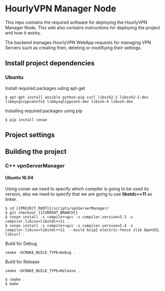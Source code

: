 # HourlyVPN Manager Node

This repo contains the required software for deploying the HourlyVPN Manager Node. This wiki also contains instructions for deploying the project and how it works.

The backend manages HourlyVPN WebApp requests for managing VPN Servers such as creating then, deleting or modifiying their settings.


## Install project dependencies

### Ubuntu

Install required packages uding apt-get

``` 
$ apt-get install ansible python-pip curl libssh2-1 libssh2-1-dev libmysqlcppconn7v5 libmysqlcppconn-dev libssh-4 libssh-dev 
```

Installing required packages using pip

```
$ pip install conan
```

## Project settings

## Building the project


### C++ vpnServerManager

#### Ubuntu 16.04

Using conan we need to specify which compiler is going to be used its version, also we need to specify that we are going tu use  **libstdc++11** as linker.
```
$ cd {{PROJECT_ROOT}}/scripts/vpnServerManager/
$ git checkout {{CURRENT_BRANCH}}
$ conan install -s compiler=gcc -s compiler.version=5.3 -s compiler.libcxx=libstdc++11 .
$ conan install -s compiler=gcc -s compiler.version=5.4 -s compiler.libcxx=libstdc++11  --build bzip2 electric-fence zlib OpenSSL libcurl .
```
Build for Debug
```
cmake -DCMAKE_BUILD_TYPE=Debug .
```
Build for Release
```
cmake -DCMAKE_BUILD_TYPE=Release .
```
```
$ cmake . 
$ make
```

